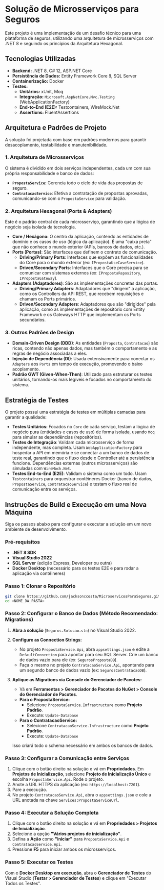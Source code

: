 # Solução de Microsserviços para Seguros

Este projeto é uma implementação de um desafio técnico para uma plataforma de seguros, utilizando uma arquitetura de microsserviços com .NET 8 e seguindo os princípios da Arquitetura Hexagonal.

## Tecnologias Utilizadas

- **Backend:** .NET 8, C# 12, ASP.NET Core
- **Persistência de Dados:** Entity Framework Core 8, SQL Server
- **Containerização:** Docker
- **Testes:**
  - **Unitários:** xUnit, Moq
  - **Integração:** `Microsoft.AspNetCore.Mvc.Testing` (WebApplicationFactory)
  - **End-to-End (E2E):** Testcontainers, WireMock.Net
  - **Assertions:** FluentAssertions

## Arquitetura e Padrões de Projeto

A solução foi projetada com base em padrões modernos para garantir desacoplamento, testabilidade e manutenibilidade.

### 1. Arquitetura de Microsserviços

O sistema é dividido em dois serviços independentes, cada um com sua própria responsabilidade e banco de dados:
* **`PropostaService`**: Gerencia todo o ciclo de vida das propostas de seguro.
* **`ContratacaoService`**: Efetiva a contratação de propostas aprovadas, comunicando-se com o `PropostaService` para validação.

### 2. Arquitetura Hexagonal (Ports & Adapters)

Este é o padrão central de cada microsserviço, garantindo que a lógica de negócio seja isolada da tecnologia.
* **Core / Hexágono**: O centro da aplicação, contendo as entidades de domínio e os casos de uso (lógica da aplicação). É uma "caixa preta" que não conhece o mundo exterior (APIs, bancos de dados, etc.).
* **Ports (Portas)**: São interfaces que definem o contrato de comunicação.
    * **Driving/Primary Ports**: Interfaces que expõem as funcionalidades do Core para o mundo exterior (ex: `IPropostaUseCaseService`).
    * **Driven/Secondary Ports**: Interfaces que o Core precisa para se comunicar com sistemas externos (ex: `IPropostaRepository`, `IPropostaGateway`).
* **Adapters (Adaptadores)**: São as implementações concretas das portas.
    * **Driving/Primary Adapters**: Adaptadores que "dirigem" a aplicação, como os Controllers da API REST, que recebem requisições e chamam os Ports primários.
    * **Driven/Secondary Adapters**: Adaptadores que são "dirigidos" pela aplicação, como as implementações de repositório com Entity Framework e os Gateways HTTP que implementam os Ports secundários.

### 3. Outros Padrões de Design
* **Domain-Driven Design (DDD)**: As entidades (`Proposta`, `Contratacao`) são ricas, contendo não apenas dados, mas também o comportamento e as regras de negócio associadas a eles.
* **Injeção de Dependência (DI)**: Usada extensivamente para conectar os `Adapters` aos `Ports` em tempo de execução, promovendo o baixo acoplamento.
* **Padrão GWT (Given-When-Then)**: Utilizado para estruturar os testes unitários, tornando-os mais legíveis e focados no comportamento do sistema.

## Estratégia de Testes

O projeto possui uma estratégia de testes em múltiplas camadas para garantir a qualidade:
* **Testes Unitários**: Focados no `Core` de cada serviço, testam a lógica de negócio pura (entidades e casos de uso) de forma isolada, usando `Moq` para simular as dependências (repositórios).
* **Testes de Integração**: Validam cada microsserviço de forma independente, mas completa. Usam `WebApplicationFactory` para hospedar a API em memória e se conectar a um banco de dados de teste real, garantindo que o fluxo desde o Controller até a persistência funcione. Dependências externas (outros microsserviços) são simuladas com `WireMock.Net`.
* **Testes End-to-End (E2E)**: Validam o sistema como um todo. Usam `Testcontainers` para orquestrar contêineres Docker (banco de dados, `PropostaService`, `ContratacaoService`) e testam o fluxo real de comunicação entre os serviços.

## Instruções de Build e Execução em uma Nova Máquina

Siga os passos abaixo para configurar e executar a solução em um novo ambiente de desenvolvimento.

### Pré-requisitos
* **.NET 8 SDK**
* **Visual Studio 2022**
* **SQL Server** (edição Express, Developer ou outra)
* **Docker Desktop** (necessário para os testes E2E e para rodar a aplicação via contêineres)

### Passo 1: Clonar o Repositório
```bash
git clone https://github.com/jacksonccosta/MicroservicosParaSeguros.git
cd <NOME_DA_PASTA>
```

### Passo 2: Configurar o Banco de Dados (Método Recomendado: Migrations)

1.  **Abra a solução** (`Seguros.Solucao.sln`) no Visual Studio 2022.
2.  **Configure as Connection Strings:**
    * No projeto `PropostaService.Api`, abra `appsettings.json` e edite a `DefaultConnection` para apontar para seu SQL Server. Crie um banco de dados vazio para ele (ex: `SegurosPropostaDB`).
    * Faça o mesmo no projeto `ContratacaoService.Api`, apontando para um segundo banco de dados vazio (ex: `SegurosContratacaoDB`).

3.  **Aplique as Migrations via Console do Gerenciador de Pacotes:**
    * Vá em **Ferramentas > Gerenciador de Pacotes do NuGet > Console do Gerenciador de Pacotes**.
    * **Para o PropostaService:**
        * Selecione `PropostaService.Infrastructure` como **Projeto Padrão**.
        * Execute: `Update-Database`
    * **Para o ContratacaoService:**
        * Selecione `ContratacaoService.Infrastructure` como **Projeto Padrão**.
        * Execute: `Update-Database`

    Isso criará todo o schema necessário em ambos os bancos de dados.

### Passo 3: Configurar a Comunicação entre Serviços

1.  Clique com o botão direito na solução e vá em **Propriedades**. Em **Projetos de Inicialização**, selecione **Projeto de Inicialização Único** e escolha `PropostaService.Api`. Rode o projeto.
2.  Anote a URL HTTPS da aplicação (ex: `https://localhost:7201`).
3.  Pare a execução.
4.  No projeto `ContratacaoService.Api`, abra o `appsettings.json` e cole a URL anotada na chave `Services:PropostaServiceUrl`.

### Passo 4: Executar a Solução Completa

1.  Clique com o botão direito na solução e vá em **Propriedades > Projetos de Inicialização**.
2.  Selecione a opção **"Vários projetos de inicialização"**.
3.  Defina a **Ação** como **"Iniciar"** para `PropostaService.Api` e `ContratacaoService.Api`.
4.  Pressione **F5** para iniciar ambos os microsserviços.

### Passo 5: Executar os Testes

Com o **Docker Desktop em execução**, abra o **Gerenciador de Testes** do Visual Studio (**Testar > Gerenciador de Testes**) e clique em "Executar Todos os Testes".